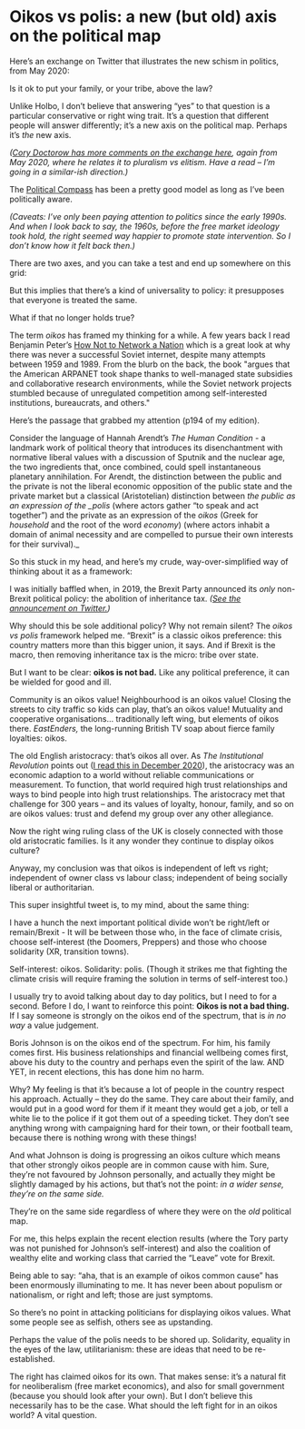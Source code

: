 # Oikos vs polis: a new (but old) axis on the political map

Here’s an exchange on Twitter that illustrates the new schism in politics,
from May 2020:

Is it ok to put your family, or your tribe, above the law?

Unlike Holbo, I don’t believe that answering “yes” to that question is a
particular conservative or right wing trait. It’s a question that different
people will answer differently; it’s a new axis on the political map. Perhaps
it’s _the_ new axis.

_([Cory Doctorow has more comments on the exchange
here](https://pluralistic.net/2020/05/25/mafia-logic/#mafia-logic), again from
May 2020, where he relates it to pluralism vs elitism. Have a read – I’m going
in a similar-ish direction.)_

The [Political Compass](https://politicalcompass.org) has been a pretty good
model as long as I’ve been politically aware.

_(Caveats: I’ve only been paying attention to politics since the early 1990s.
And when I look back to say, the 1960s, before the free market ideology took
hold, the right seemed way happier to promote state intervention. So I don’t
know how it felt back then.)_

There are two axes, and you can take a test and end up somewhere on this grid:

But this implies that there’s a kind of universality to policy: it presupposes
that everyone is treated the same.

What if that no longer holds true?

The term _oikos_ has framed my thinking for a while. A few years back I read
Benjamin Peter’s [How Not to Network a
Nation](https://mitpress.mit.edu/books/how-not-network-nation) which is a
great look at why there was never a successful Soviet internet, despite many
attempts between 1959 and 1989. From the blurb on the back, the book "argues
that the American ARPANET took shape thanks to well-managed state subsidies
and collaborative research environments, while the Soviet network projects
stumbled because of unregulated competition among self-interested
institutions, bureaucrats, and others."

Here’s the passage that grabbed my attention (p194 of my edition).

Consider the language of Hannah Arendt’s _The Human Condition_ \- a landmark
work of political theory that introduces its disenchantment with normative
liberal values with a discussion of Sputnik and the nuclear age, the two
ingredients that, once combined, could spell instantaneous planetary
annihilation. For Arendt, the distinction between the public and the private
is not the liberal economic opposition of the public state and the private
market but a classical (Aristotelian) distinction between _the public as an
expression of the \_polis_ (where actors gather “to speak and act together”)
and the private as an expression of the _oikos_ (Greek for _household_ and the
root of the word _economy_) (where actors inhabit a domain of animal necessity
and are compelled to pursue their own interests for their survival).\_

So this stuck in my head, and here’s my crude, way-over-simplified way of
thinking about it as a framework:

I was initially baffled when, in 2019, the Brexit Party announced its _only_
non-Brexit political policy: the abolition of inheritance tax. _([See the
announcement on
Twitter.](https://twitter.com/reformparty_uk/status/1170607704353624066))_

Why should this be sole additional policy? Why not remain silent? The _oikos
vs polis_ framework helped me. “Brexit” is a classic oikos preference: this
country matters more than this bigger union, it says. And if Brexit is the
macro, then removing inheritance tax is the micro: tribe over state.

But I want to be clear: **oikos is not bad.** Like any political preference,
it can be wielded for good and ill.

Community is an oikos value! Neighbourhood is an oikos value! Closing the
streets to city traffic so kids can play, that’s an oikos value! Mutuality and
cooperative organisations… traditionally left wing, but elements of oikos
there. _EastEnders,_ the long-running British TV soap about fierce family
loyalties: oikos.

The old English aristocracy: that’s oikos all over. As _The Institutional
Revolution_ points out ([I read this in December
2020](/home/2020/12/28/books)), the aristocracy was an economic adaption to a
world without reliable communications or measurement. To function, that world
required high trust relationships and ways to bind people into high trust
relationships. The aristocracy met that challenge for 300 years – and its
values of loyalty, honour, family, and so on are oikos values: trust and
defend my group over any other allegiance.

Now the right wing ruling class of the UK is closely connected with those old
aristocratic families. Is it any wonder they continue to display oikos
culture?

Anyway, my conclusion was that oikos is independent of left vs right;
independent of owner class vs labour class; independent of being socially
liberal or authoritarian.

This super insightful tweet is, to my mind, about the same thing:

I have a hunch the next important political divide won’t be right/left or
remain/Brexit - It will be between those who, in the face of climate crisis,
choose self-interest (the Doomers, Preppers) and those who choose solidarity
(XR, transition towns).

Self-interest: oikos. Solidarity: polis. (Though it strikes me that fighting
the climate crisis will require framing the solution in terms of self-interest
too.)

I usually try to avoid talking about day to day politics, but I need to for a
second. Before I do, I want to reinforce this point: **Oikos is not a bad
thing.** If I say someone is strongly on the oikos end of the spectrum, that
is _in no way_ a value judgement.

Boris Johnson is on the oikos end of the spectrum. For him, his family comes
first. His business relationships and financial wellbeing comes first, above
his duty to the country and perhaps even the spirit of the law. AND YET, in
recent elections, this has done him no harm.

Why? My feeling is that it’s because a lot of people in the country respect
his approach. Actually – they do the same. They care about their family, and
would put in a good word for them if it meant they would get a job, or tell a
white lie to the police if it got them out of a speeding ticket. They don’t
see anything wrong with campaigning hard for their town, or their football
team, because there is nothing wrong with these things!

And what Johnson is doing is progressing an oikos culture which means that
other strongly oikos people are in common cause with him. Sure, they’re not
favoured by Johnson personally, and actually they might be slightly damaged by
his actions, but that’s not the point: _in a wider sense, they’re on the same
side._

They’re on the same side regardless of where they were on the _old_ political
map.

For me, this helps explain the recent election results (where the Tory party
was not punished for Johnson’s self-interest) and also the coalition of
wealthy elite and working class that carried the “Leave” vote for Brexit.

Being able to say: “aha, that is an example of oikos common cause” has been
enormously illuminating to me. It has never been about populism or
nationalism, or right and left; those are just symptoms.

So there’s no point in attacking politicians for displaying oikos values. What
some people see as selfish, others see as upstanding.

Perhaps the value of the polis needs to be shored up. Solidarity, equality in
the eyes of the law, utilitarianism: these are ideas that need to be re-
established.

The right has claimed oikos for its own. That makes sense: it’s a natural fit
for neoliberalism (free market economics), and also for small government
(because you should look after your own). But I don’t believe this necessarily
has to be the case. What should the left fight for in an oikos world? A vital
question.
